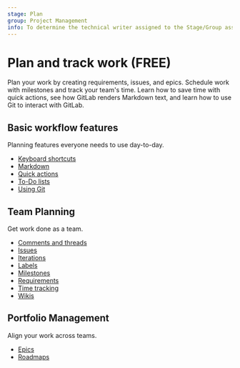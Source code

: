 ```yaml
---
stage: Plan
group: Project Management
info: To determine the technical writer assigned to the Stage/Group associated with this page, see https://about.gitlab.com/handbook/engineering/ux/technical-writing/#assignments
---
```


# Plan and track work **(FREE)**

Plan your work by creating requirements, issues, and epics. Schedule work
with milestones and track your team's time. Learn how to save time with
quick actions, see how GitLab renders Markdown text, and learn how to
use Git to interact with GitLab.

## Basic workflow features

Planning features everyone needs to use day-to-day.

- [Keyboard shortcuts](../user/shortcuts.md)
- [Markdown](../user/markdown.md)
- [Quick actions](../user/project/quick_actions.md)
- [To-Do lists](../user/todos.md)
- [Using Git](../topics/git/index.md)

## Team Planning

Get work done as a team.

- [Comments and threads](../user/discussions/index.md)
- [Issues](../user/project/issues/index.md)
- [Iterations](../user/group/iterations/index.md)
- [Labels](../user/project/labels.md)
- [Milestones](../user/project/milestones/index.md)
- [Requirements](../user/project/requirements/index.md)
- [Time tracking](../user/project/time_tracking.md)
- [Wikis](../user/project/wiki/index.md)

## Portfolio Management

Align your work across teams.

- [Epics](../user/group/epics/index.md)
- [Roadmaps](../user/group/roadmap/index.md)

